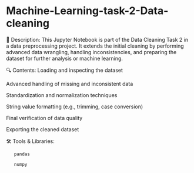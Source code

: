# Machine-Learning-task-2-Data-cleaning

📌 Description:
This Jupyter Notebook is part of the Data Cleaning Task 2 in a data preprocessing project. It extends the initial cleaning by performing advanced data wrangling, handling inconsistencies, and preparing the dataset for further analysis or machine learning.

🔍 Contents:
Loading and inspecting the dataset

Advanced handling of missing and inconsistent data

Standardization and normalization techniques

String value formatting (e.g., trimming, case conversion)

Final verification of data quality

Exporting the cleaned dataset

🛠️ Tools & Libraries:

       pandas

       numpy
